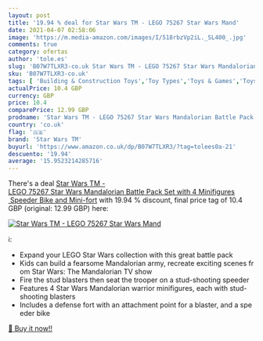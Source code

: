 ```yaml
---
layout: post
title: '19.94 % deal for Star Wars TM - LEGO 75267 Star Wars Mand'
date: 2021-04-07 02:58:06
image: 'https://m.media-amazon.com/images/I/518rbzVp2iL._SL400_.jpg'
comments: true
category: ofertas
author: 'tole.es'
slug: 'B07W7TLXR3-co.uk Star Wars TM - LEGO 75267 Star Wars Mandalorian Battle...'
sku: 'B07W7TLXR3-co.uk'
tags: [ 'Building & Construction Toys','Toy Types','Toys & Games','Toys Store','lego','star wars tm', ]
actualPrice: 10.4 GBP
currency: GBP
price: 10.4
comparePrice: 12.99 GBP
prodname: 'Star Wars TM - LEGO 75267 Star Wars Mandalorian Battle Pack Set with 4 Minifigures  Speeder Bike and Mini-fort'
country: 'co.uk'
flag: '🇬🇧'
brand: 'Star Wars TM'
buyurl: 'https://www.amazon.co.uk/dp/B07W7TLXR3/?tag=tolees0a-21'
descuento: '19.94'
average: '15.9523214285716'
---
```


There's a deal [Star Wars TM - LEGO 75267 Star Wars Mandalorian Battle Pack Set with 4 Minifigures  Speeder Bike and Mini-fort](https://www.amazon.co.uk/dp/B07W7TLXR3/?tag=tolees0a-21)  with  19.94 % discount, final price tag of  10.4 GBP (original: 12.99 GBP) here:

[![Star Wars TM - LEGO 75267 Star Wars Mand](https://m.media-amazon.com/images/I/518rbzVp2iL._SL400_.jpg)](https://www.amazon.co.uk/dp/B07W7TLXR3/?tag=tolees0a-21)

ℹ️:

- Expand your LEGO Star Wars collection with this great battle pack
- Kids can build a fearsome Mandalorian army, recreate exciting scenes from Star Wars: The Mandalorian TV show
- Fire the stud blasters then seat the trooper on a stud-shooting speeder
- Features 4 Star Wars Mandalorian warrior minifigures, each with stud-shooting blasters
- Includes a defense fort with an attachment point for a blaster, and a speeder bike

[🛒 Buy it now!!](https://www.amazon.co.uk/dp/B07W7TLXR3/?tag=tolees0a-21)
